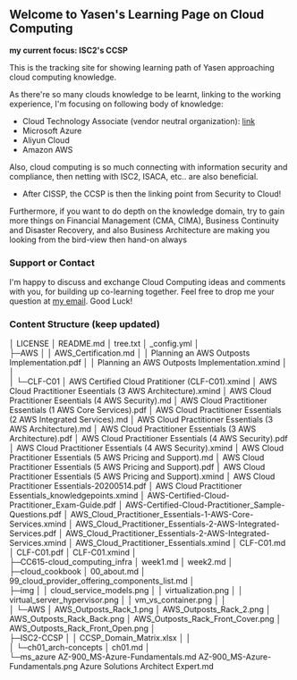 ## Welcome to Yasen's Learning Page on Cloud Computing

__my current focus: ISC2's CCSP__

This is the tracking site for showing learning path of Yasen approaching cloud computing knowledge.

As there're so many clouds knowledge to be learnt, linking to the working experience, I'm focusing on following body of knowledge:

- Cloud Technology Associate (vendor neutral organization): [link](https://www.cloudcredential.org/certifications/cloud/cta/)
- Microsoft Azure
- Aliyun Cloud
- Amazon AWS

Also, cloud computing is so much connecting with information security and compliance, then netting with ISC2, ISACA, etc.. are also beneficial.

- After CISSP, the CCSP is then the linking point from Security to Cloud!

Furthermore, if you want to do depth on the knowledge domain, try to gain more things on Financial Management (CMA, CIMA), Business Continuity and Disaster Recovery, and also Business Architecture are making you looking from the bird-view then hand-on always

### Support or Contact

I'm happy to discuss and exchange Cloud Computing ideas and comments with you, for building up co-learning together. Feel free to drop me your question at [my email](mailto:xiaoqizhao@outlook.com?subject=I%20want%20to%20know:). Good Luck!

### Content Structure (keep updated)

│  LICENSE
│  README.md
│  tree.txt
│  _config.yml
│  
├─AWS
│  │  AWS_Certification.md
│  │  Planning an AWS Outposts Implementation.pdf
│  │  Planning an AWS Outposts Implementation.xmind
│  │  
│  └─CLF-C01
│          AWS Certified Cloud Pratitioner (CLF-C01).xmind
│          AWS Cloud Practitioner Eseentials (3 AWS Architecture).xmind
│          AWS Cloud Practitioner Eseentials (4 AWS Security).md
│          AWS Cloud Practitioner Essentials (1 AWS Core Services).pdf
│          AWS Cloud Practitioner Essentials (2 AWS Integrated Services).md
│          AWS Cloud Practitioner Essentials (3 AWS Architecture).md
│          AWS Cloud Practitioner Essentials (3 AWS Architecture).pdf
│          AWS Cloud Practitioner Essentials (4 AWS Security).pdf
│          AWS Cloud Practitioner Essentials (4 AWS Security).xmind
│          AWS Cloud Practitioner Essentials (5 AWS Pricing and Support).md
│          AWS Cloud Practitioner Essentials (5 AWS Pricing and Support).pdf
│          AWS Cloud Practitioner Essentials (5 AWS Pricing and Support).xmind
│          AWS Cloud Practitioner Essentials-20200514.pdf
│          AWS Cloud Practitioner Essentials_knowledgepoints.xmind
│          AWS-Certified-Cloud-Practitioner_Exam-Guide.pdf
│          AWS-Certified-Cloud-Practitioner_Sample-Questions.pdf
│          AWS_Cloud_Practitioner_Essentials-1-AWS-Core-Services.xmind
│          AWS_Cloud_Practitioner_Essentials-2-AWS-Integrated-Services.pdf
│          AWS_Cloud_Practitioner_Essentials-2-AWS-Integrated-Services.xmind
│          AWS_Cloud_Practitioner_Essentials.xmind
│          CLF-C01.md
│          CLF-C01.pdf
│          CLF-C01.xmind
│          
├─CC615-cloud_computing_infra
│      week1.md
│      week2.md
│      
├─cloud_cookbook
│      00_about.md
│      99_cloud_provider_offering_components_list.md
│      
├─img
│  │  cloud_service_models.png
│  │  virtualization.png
│  │  virtual_server_hypervisor.png
│  │  vm_vs_container.png
│  │  
│  └─AWS
│          AWS_Outposts_Rack_1.png
│          AWS_Outposts_Rack_2.png
│          AWS_Outposts_Rack_Back.png
│          AWS_Outposts_Rack_Front_Cover.png
│          AWS_Outposts_Rack_Front_Open.png
│          
├─ISC2-CCSP
│  │  CCSP_Domain_Matrix.xlsx
│  │  
│  └─ch01_arch-concepts
│          ch01.md
│          
└─ms_azure
        AZ-900_MS-Azure-Fundamentals.md
        AZ-900_MS-Azure-Fundamentals.png
        Azure Solutions Architect Expert.md
